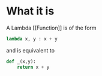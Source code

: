 # What it is
A Lambda [[Function]] is of the form
```python
lambda x, y : x + y
```
and is equivalent to
```python
def _(x,y):
	return x + y
```
